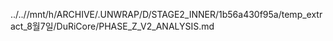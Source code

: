 ../..//mnt/h/ARCHIVE/.UNWRAP/D/STAGE2_INNER/1b56a430f95a/temp_extract_8월7일/DuRiCore/PHASE_Z_V2_ANALYSIS.md